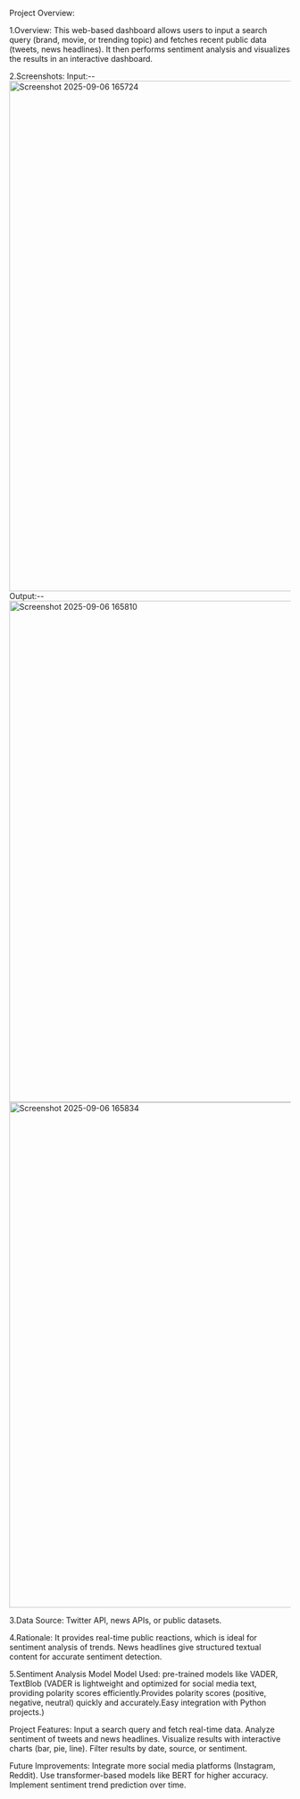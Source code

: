 Project Overview:

1.Overview: This web-based dashboard allows users to input a search query (brand, movie, or trending topic) and fetches recent public data (tweets, news headlines). It then performs sentiment analysis and visualizes the results in an interactive dashboard.

2.Screenshots:
Input:--
<img width="1899" height="912" alt="Screenshot 2025-09-06 165724" src="https://github.com/user-attachments/assets/4921220f-5594-4a7b-8ed4-91a1184fb514" />
Output:--
<img width="1896" height="896" alt="Screenshot 2025-09-06 165810" src="https://github.com/user-attachments/assets/c95f6f8a-80e7-40e5-b220-37dcffd099ba" />
<img width="1894" height="903" alt="Screenshot 2025-09-06 165834" src="https://github.com/user-attachments/assets/bab91055-00b3-4a92-ab4b-73da1849eea3" />

3.Data Source: Twitter API, news APIs, or public datasets.

4.Rationale: It provides real-time public reactions, which is ideal for sentiment analysis of trends. News headlines give structured textual content for accurate sentiment detection.

5.Sentiment Analysis Model
Model Used:  pre-trained models like VADER, TextBlob (VADER is lightweight and optimized for social media text, providing polarity scores efficiently.Provides polarity scores (positive, negative, neutral) quickly and accurately.Easy integration with Python projects.)


Project Features:
Input a search query and fetch real-time data.
Analyze sentiment of tweets and news headlines.
Visualize results with interactive charts (bar, pie, line).
Filter results by date, source, or sentiment.

Future Improvements:
Integrate more social media platforms (Instagram, Reddit).
Use transformer-based models like BERT for higher accuracy.
Implement sentiment trend prediction over time.
